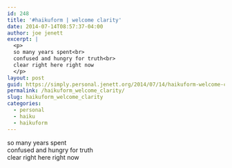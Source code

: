```yaml
---
id: 248
title: '#haikuform | welcome clarity'
date: 2014-07-14T08:57:37-04:00
author: joe jenett
excerpt: |
  <p>
  so many years spent<br>
  confused and hungry for truth<br>
  clear right here right now
  </p>
layout: post
guid: https://simply.personal.jenett.org/2014/07/14/haikuform-welcome-clarity/
permalink: /haikuform_welcome_clarity/
slug: haikuform_welcome_clarity
categories:
  - personal
  - haiku
  - haikuform
---
```

so many years spent  
confused and hungry for truth  
clear right here right now
